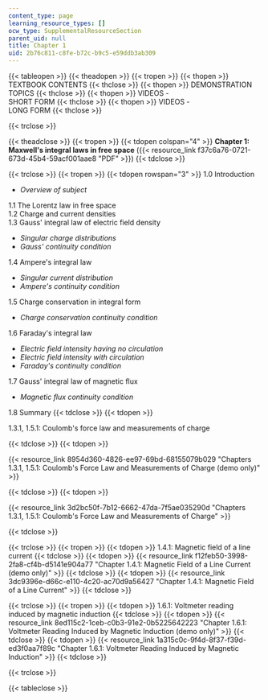 ```yaml
---
content_type: page
learning_resource_types: []
ocw_type: SupplementalResourceSection
parent_uid: null
title: Chapter 1
uid: 2b76c811-c8fe-b72c-b9c5-e59ddb3ab309
---
```


{{< tableopen >}}
{{< theadopen >}}
{{< tropen >}}
{{< thopen >}}
TEXTBOOK CONTENTS
{{< thclose >}}
{{< thopen >}}
DEMONSTRATION TOPICS
{{< thclose >}}
{{< thopen >}}
VIDEOS -  
SHORT FORM
{{< thclose >}}
{{< thopen >}}
VIDEOS -  
LONG FORM
{{< thclose >}}

{{< trclose >}}

{{< theadclose >}}
{{< tropen >}}
{{< tdopen colspan="4" >}}
**Chapter 1: Maxwell's integral laws in free space** ({{< resource_link f37c6a76-0721-673d-45b4-59acf001aae8 "PDF" >}})
{{< tdclose >}}

{{< trclose >}}
{{< tropen >}}
{{< tdopen rowspan="3" >}}
1.0 Introduction

*   _Overview of subject_

1.1 The Lorentz law in free space  
1.2 Charge and current densities  
1.3 Gauss' integral law of electric field density

*   _Singular charge distributions_
*   _Gauss' continuity condition_

1.4 Ampere's integral law

*   _Singular current distribution_
*   _Ampere's continuity condition_

1.5 Charge conservation in integral form

*   _Charge conservation continuity condition_

1.6 Faraday's integral law

*   _Electric field intensity having no circulation_
*   _Electric field intensity with circulation_
*   _Faraday's continuity condition_

1.7 Gauss' integral law of magnetic flux

*   _Magnetic flux continuity condition_

1.8 Summary
{{< tdclose >}}
{{< tdopen >}}


1.3.1, 1.5.1: Coulomb's force law and measurements of charge


{{< tdclose >}}
{{< tdopen >}}


{{< resource_link 8954d360-4826-ee97-69bd-68155079b029 "Chapters 1.3.1, 1.5.1: Coulomb's Force Law and Measurements of Charge (demo only)" >}}


{{< tdclose >}}
{{< tdopen >}}


{{< resource_link 3d2bc50f-7b12-6662-47da-7f5ae035290d "Chapters 1.3.1, 1.5.1: Coulomb's Force Law and Measurements of Charge" >}}


{{< tdclose >}}

{{< trclose >}}
{{< tropen >}}
{{< tdopen >}}
1.4.1: Magnetic field of a line current
{{< tdclose >}}
{{< tdopen >}}
{{< resource_link f12feb50-3998-2fa8-cf4b-d5141e904a77 "Chapter 1.4.1: Magnetic Field of a Line Current (demo only)" >}}
{{< tdclose >}}
{{< tdopen >}}
{{< resource_link 3dc9396e-d66c-e110-4c20-ac70d9a56427 "Chapter 1.4.1: Magnetic Field of a Line Current" >}}
{{< tdclose >}}

{{< trclose >}}
{{< tropen >}}
{{< tdopen >}}
1.6.1: Voltmeter reading induced by magnetic induction
{{< tdclose >}}
{{< tdopen >}}
{{< resource_link 8ed115c2-1ceb-c0b3-91e2-0b5225642223 "Chapter 1.6.1: Voltmeter Reading Induced by Magnetic Induction (demo only)" >}}
{{< tdclose >}}
{{< tdopen >}}
{{< resource_link 1a315c0c-9f4d-8f37-f39d-ed3f0aa7f89c "Chapter 1.6.1: Voltmeter Reading Induced by Magnetic Induction" >}}
{{< tdclose >}}

{{< trclose >}}

{{< tableclose >}}